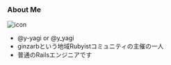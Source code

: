 ### About Me

![icon](https://avatars1.githubusercontent.com/u/987638?v=3&s=120)

* @y-yagi or @y_yagi
* ginzarbという地域Rubyistコミュニティの主催の一人
* 普通のRailsエンジニアです

